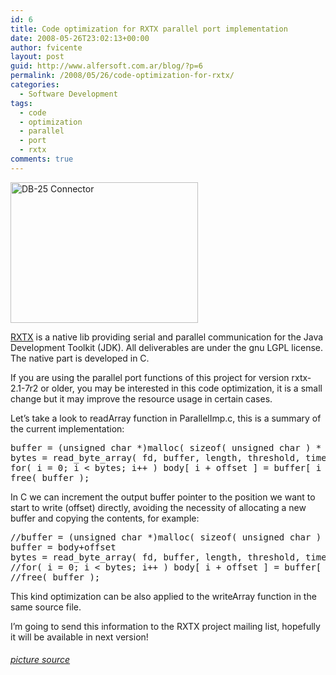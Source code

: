 ```yaml
---
id: 6
title: Code optimization for RXTX parallel port implementation
date: 2008-05-26T23:02:13+00:00
author: fvicente
layout: post
guid: http://www.alfersoft.com.ar/blog/?p=6
permalink: /2008/05/26/code-optimization-for-rxtx/
categories:
  - Software Development
tags:
  - code
  - optimization
  - parallel
  - port
  - rxtx
comments: true
---
```

<img src="http://www.alfersoft.com.ar/files/db25.jpg" alt="DB-25 Connector" width="300" height="225" />

<a title="RXTX" href="http://www.rxtx.org/" target="_blank">RXTX</a> is a native lib providing serial and parallel communication for the Java Development Toolkit (JDK). All deliverables are under the gnu LGPL license. The native part is developed in C.

If you are using the parallel port functions of this project for version rxtx-2.1-7r2 or older, you may be interested in this code optimization, it is a small change but it may improve the resource usage in certain cases.

<!--more-->

Let&#8217;s take a look to readArray function in ParallelImp.c, this is a summary of the current implementation:

<pre class="brush: cpp; title: ; notranslate" title="">buffer = (unsigned char *)malloc( sizeof( unsigned char ) * length );
bytes = read_byte_array( fd, buffer, length, threshold, timeout );
for( i = 0; i &lt; bytes; i++ ) body[ i + offset ] = buffer[ i ];
free( buffer );
</pre>

In C we can increment the output buffer pointer to the position we want to start to write (offset) directly, avoiding the necessity of allocating a new buffer and copying the contents, for example:

<pre class="brush: cpp; title: ; notranslate" title="">//buffer = (unsigned char *)malloc( sizeof( unsigned char ) * length );
buffer = body+offset
bytes = read_byte_array( fd, buffer, length, threshold, timeout );
//for( i = 0; i &lt; bytes; i++ ) body[ i + offset ] = buffer[ i ];
//free( buffer );
</pre>

This kind optimization can be also applied to the writeArray function in the same source file.

I&#8217;m going to send this information to the RXTX project mailing list, hopefully it will be available in next version!

###### <a title="db25 picture" href="http://commons.wikimedia.org/wiki/Image:Scsi_extern_db25_st.jpg" target="_blank">picture source</a>
